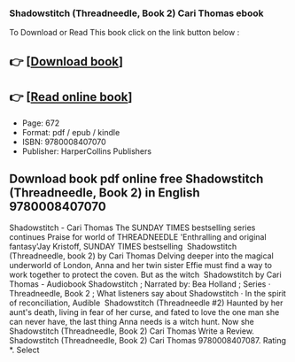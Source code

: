 ### Shadowstitch (Threadneedle, Book 2) Cari Thomas ebook

To Download or Read This book click on the link button below :

## 👉  [**[Download book](http://get-pdfs.com/download.php?group=book&from=github.com&id=710341&lnk=1061 "Download book")**]

## 👉  [**[Read online book](http://get-pdfs.com/download.php?group=book&from=github.com&id=710341&lnk=1061 "Read online book")**]


* Page: 672
* Format: pdf / epub / kindle
* ISBN: 9780008407070
* Publisher: HarperCollins Publishers



## Download book pdf online free Shadowstitch (Threadneedle, Book 2) in English  9780008407070



 Shadowstitch - Cari Thomas The SUNDAY TIMES bestselling series continues Praise for world of THREADNEEDLE &#039;Enthralling and original fantasy&#039;Jay Kristoff, SUNDAY TIMES bestselling 
 Shadowstitch (Threadneedle, book 2) by Cari Thomas Delving deeper into the magical underworld of London, Anna and her twin sister Effie must find a way to work together to protect the coven. But as the witch 
 Shadowstitch by Cari Thomas - Audiobook Shadowstitch ; Narrated by: Bea Holland ; Series · Threadneedle, Book 2 ; What listeners say about Shadowstitch · In the spirit of reconciliation, Audible 
 Shadowstitch (Threadneedle #2) Haunted by her aunt&#039;s death, living in fear of her curse, and fated to love the one man she can never have, the last thing Anna needs is a witch hunt. Now she 
 Shadowstitch (Threadneedle, Book 2) Cari Thomas Write a Review. Shadowstitch (Threadneedle, Book 2) Cari Thomas 9780008407087. Rating *. Select 





